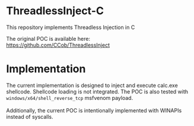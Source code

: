 # ThreadlessInject-C

This repository implements Threadless Injection in C

The original POC is available here: https://github.com/CCob/ThreadlessInject

# Implementation

The current implementation is designed to inject and execute calc.exe shellcode. Shellcode loading is not integrated. The POC is also tested with ```windows/x64/shell_reverse_tcp``` msfvenom payload. <br/> <br/>
Additionally, the current POC is intentionally implemented with WINAPIs instead of syscalls.
